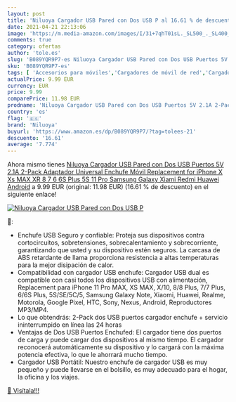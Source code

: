 ```yaml
---
layout: post
title: 'Niluoya Cargador USB Pared con Dos USB P al 16.61 % de descuento'
date: 2021-04-21 22:13:06
image: 'https://m.media-amazon.com/images/I/31+7qhT01sL._SL500_._SL400_.jpg'
comments: true
category: ofertas
author: 'tole.es'
slug: 'B089YQR9P7-es Niluoya Cargador USB Pared con Dos USB Puertos 5V 2.1A...'
sku: 'B089YQR9P7-es'
tags: [ 'Accesorios para móviles','Cargadores de móvil de red','Cargadores para móviles','Comunicación móvil y accesorios','Electrónica','iphone','niluoya', ]
actualPrice: 9.99 EUR
currency: EUR
price: 9.99
comparePrice: 11.98 EUR
prodname: 'Niluoya Cargador USB Pared con Dos USB Puertos 5V 2.1A 2-Pack Adaptador Universal Enchufe Móvil Replacement for iPhone X Xs MAX XR 8 7 6 6S Plus 5S 11 Pro  Samsung Galaxy  Xiami Redmi  Huawei  Android'
country: 'es'
flag: '🇪🇸'
brand: 'Niluoya'
buyurl: 'https://www.amazon.es/dp/B089YQR9P7/?tag=tolees-21'
descuento: '16.61'
average: '7.774'
---
```


Ahora mismo tienes [Niluoya Cargador USB Pared con Dos USB Puertos 5V 2.1A 2-Pack Adaptador Universal Enchufe Móvil Replacement for iPhone X Xs MAX XR 8 7 6 6S Plus 5S 11 Pro  Samsung Galaxy  Xiami Redmi  Huawei  Android](https://www.amazon.es/dp/B089YQR9P7/?tag=tolees-21) a 9.99 EUR (original: 11.98 EUR) (16.61 %  de descuento) en el siguiente enlace!

[![Niluoya Cargador USB Pared con Dos USB P](https://m.media-amazon.com/images/I/31+7qhT01sL._SL500_._SL400_.jpg)](https://www.amazon.es/dp/B089YQR9P7/?tag=tolees-21)

🔎:

- Enchufe USB Seguro y confiable: Proteja sus dispositivos contra cortocircuitos, sobretensiones, sobrecalentamiento y sobrecorriente, garantizando que usted y su dispositivo estén seguros. La carcasa de ABS retardante de llama proporciona resistencia a altas temperaturas para la mejor disipación de calor.
- Compatibilidad con cargador USB enchufe: Cargador USB dual es compatible con casi todos los dispositivos USB con alimentación, Replacement para iPhone 11 Pro MAX, XS MAX, X/10, 8/8 Plus, 7/7 Plus, 6/6S Plus, 5S/SE/5C/5, Samsung Galaxy Note, Xiaomi, Huawei, Realme, Motorola, Google Pixel, HTC, Sony, Nexus, Android, Reproductores MP3/MP4.
- Lo que obtendrás: 2-Pack dos USB puertos cargador enchufe + servicio ininterrumpido en línea las 24 horas
- Ventajas de Dos USB Puertos Enchufed: El cargador tiene dos puertos de carga y puede cargar dos dispositivos al mismo tiempo. El cargador reconocerá automáticamente su dispositivo y lo cargará con la máxima potencia efectiva, lo que le ahorrará mucho tiempo.
- Cargador USB Portátil: Nuestro enchufe de cargador USB es muy pequeño y puede llevarse en el bolsillo, es muy adecuado para el hogar, la oficina y los viajes.

[🛒 Visítala!!!](https://www.amazon.es/dp/B089YQR9P7/?tag=tolees-21)
